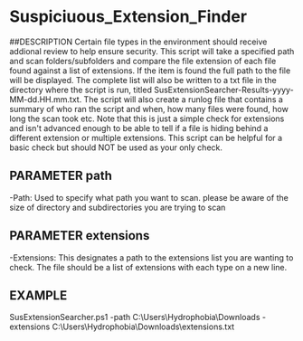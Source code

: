 # Suspiciuous_Extension_Finder
 
##DESCRIPTION
Certain file types in the environment should receive addional review to help ensure security. This script will take a specified path and scan folders/subfolders and compare the file extension of each file found against a list of extensions. If the item is found the full path to the file will be displayed. 
The complete list will also be written to a txt file in the directory where the script is run, titled SusExtensionSearcher-Results-yyyy-MM-dd.HH.mm.txt. 
The script will also create a runlog file that contains a summary of who ran the script and when, how many files were found, how long the scan took etc. 
Note that this is just a simple check for extensions and isn't advanced enough to be able to tell if a file is hiding behind a different extension or multiple extensions. 
This script can be helpful for a basic check but should NOT be used as your only check. 

## PARAMETER path
-Path:  Used to specify what path you want to scan. please be aware of the size of directory and subdirectories you are trying to scan

## PARAMETER extensions
-Extensions: This designates a path to the extensions list you are wanting to check. The file should be a list of extensions with each type on a new line. 

## EXAMPLE
SusExtensionSearcher.ps1 -path C:\Users\Hydrophobia\Downloads -extensions C:\Users\Hydrophobia\Downloads\extensions.txt
